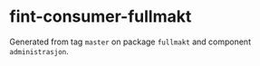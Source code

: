 # fint-consumer-fullmakt

Generated from tag `master` on package `fullmakt` and component `administrasjon`.
